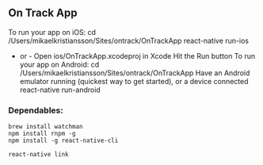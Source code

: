 ## On Track App

To run your app on iOS:
   cd /Users/mikaelkristiansson/Sites/ontrack/OnTrackApp
   react-native run-ios
   - or -
   Open ios/OnTrackApp.xcodeproj in Xcode
   Hit the Run button
To run your app on Android:
   cd /Users/mikaelkristiansson/Sites/ontrack/OnTrackApp
   Have an Android emulator running (quickest way to get started), or a device connected
   react-native run-android

### Dependables:
```
brew install watchman
npm install rnpm -g
npm install -g react-native-cli

react-native link
```
